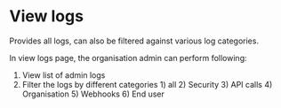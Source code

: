# View logs

Provides all logs, can also be filtered against various log categories.

In view logs page, the organisation admin can perform following:

1. View list of admin logs
2. Filter the logs by different categories 1) all 2) Security 3) API calls 4) Organisation 5) Webhooks 6) End user